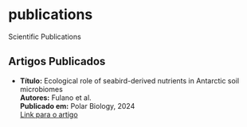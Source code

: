 # publications
Scientific Publications

## Artigos Publicados

- **Título:** Ecological role of seabird-derived nutrients in Antarctic soil microbiomes  
  **Autores:** Fulano et al.  
  **Publicado em:** Polar Biology, 2024  
  [Link para o artigo](https://link.springer.com/article/10.1007/s00300-024-03297-y)
